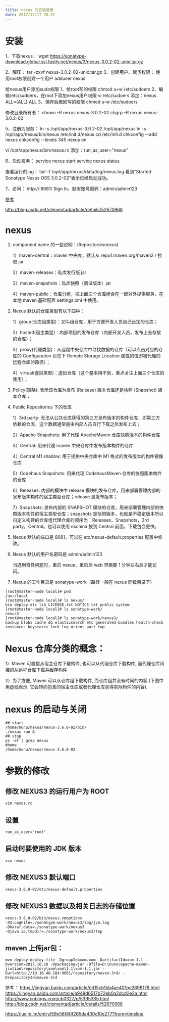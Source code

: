 ```yaml
---
title: nexus 的安装使用
date: 2017/12/17 20:37
---
```


# 安装
1、下载nexus：
wget https://sonatype-download.global.ssl.fastly.net/nexus/3/nexus-3.0.2-02-unix.tar.gz

2、解压：
tar -zxvf nexus-3.0.2-02-unix.tar.gz
3、创建用户、赋予权限：
 使用root权限创建一个用户
adduser nexus

 给nexus用户添加sudo权限
1、给root写的权限
chmod u+w /etc/sudoers
2、编辑/etc/sudoers，在root下添加nexus用户权限
vi /etc/sudoers
添加：nexus ALL=(ALL) ALL
3、保存后撤回写的权限
chmod u-w /etc/sudoers

修改目录所有者：
chown -R nexus nexus-3.0.2-02
chgrp -R nexus nexus-3.0.2-02

5、注册为服务：
ln -s /opt/app/nexus-3.0.2-02 /opt/app/nexus
ln -s /opt/app/nexus/bin/nexus /etc/init.d/nexus
cd /etc/init.d
chkconfig --add nexus
chkconfig --levels 345 nexus on

vi /opt/app/nexus/bin/nexus.rc
添加：run_as_user="nexus"

6、启动服务：
service nexus start
service nexus status

查看运行的log：
tail -f /opt/app/nexus/data/log/nexus.log
看到“Started Sonatype Nexus OSS 3.0.2-02”表示已经启动成功。

7、访问：
http://<ip>:8081/
Sign In，缺省账号密码：admin/admin123


[参考](http://blog.csdn.net/clementad/article/details/52670968)

http://blog.csdn.net/clementad/article/details/52670968

# nexus
1. component name 的一些说明：(Repositoriesnexus)

    1）maven-central：maven 中央库，默认从 repo1.maven.org/maven2 / 拉取 jar
    
    2）maven-releases：私库发行版 jar
    
    3）maven-snapshots：私库快照（调试版本）jar
    
    4）maven-public：仓库分组，把上面三个仓库组合在一起对外提供服务，在本地 maven 基础配置 settings.xml 中使用。


2. Nexus 默认的仓库类型有以下四种：

    1）group(仓库组类型)：又叫组仓库，用于方便开发人员自己设定的仓库；
    
    2）hosted(宿主类型)：内部项目的发布仓库（内部开发人员，发布上去存放的仓库）；
    
    3）proxy(代理类型)：从远程中央仓库中寻找数据的仓库（可以点击对应的仓库的 Configuration 页签下 Remote Storage Location 属性的值即被代理的远程仓库的路径）；
    
    4）virtual(虚拟类型)：虚拟仓库（这个基本用不到，重点关注上面三个仓库的使用）；


3. Policy(策略): 表示该仓库为发布 (Release) 版本仓库还是快照 (Snapshot) 版本仓库；


4. Public Repositories 下的仓库
    
    1）3rd party: 无法从公共仓库获得的第三方发布版本的构件仓库，即第三方依赖的仓库，这个数据通常是由内部人员自行下载之后发布上去；
    
    2）Apache Snapshots: 用了代理 ApacheMaven 仓库快照版本的构件仓库
    
    3）Central: 用来代理 maven 中央仓库中发布版本构件的仓库
    
    4）Central M1 shadow: 用于提供中央仓库中 M1 格式的发布版本的构件镜像仓库
    
    5）Codehaus Snapshots: 用来代理 CodehausMaven 仓库的快照版本构件的仓库
    
    6）Releases: 内部的模块中 release 模块的发布仓库，用来部署管理内部的发布版本构件的宿主类型仓库；release 是发布版本；
    
    7）Snapshots: 发布内部的 SNAPSHOT 模块的仓库，用来部署管理内部的快照版本构件的宿主类型仓库；snapshots 是快照版本，也就是不稳定版本所以自定义构建的仓库组代理仓库的顺序为：Releases，Snapshots，3rd party，Central。也可以使用 oschina 放到 Central 前面，下载包会更快。
    

5. Nexus 默认的端口是 8081，可以在 etc/nexus-default.properties 配置中修改。


6. Nexus 默认的用户名密码是 admin/admin123

    当遇到奇怪问题时，重启 nexus，重启后 web 界面要 1 分钟左右后才能访问。

8. Nexus 的工作目录是 sonatype-work（路径一般在 nexus 同级目录下）

```
[root@master-node local]# pwd
/usr/local
[root@master-node local]# ls nexus/
bin deploy etc lib LICENSE.txt NOTICE.txt public system
[root@master-node local]# ls sonatype-work/
nexus3
[root@master-node local]# ls sonatype-work/nexus3/
backup blobs cache db elasticsearch etc generated-bundles health-check 
instances keystores lock log orient port tmp
```
# Nexus 仓库分类的概念：
1）Maven 可直接从宿主仓库下载构件, 也可以从代理仓库下载构件, 而代理仓库间接的从远程仓库下载并缓存构件

2）为了方便, Maven 可以从仓库组下载构件, 而仓库组并没有时间的内容 (下图中用虚线表示, 它会转向包含的宿主仓库或者代理仓库获得实际构件的内容).





# nexus 的启动与关闭
```
## start
/home/nunu/nexus/nexus-3.6.0-02/bin/
./nexus run &
## stop
ps -ef | grep nexus
#home
/home/nunu/nexus/nexus-3.6.0-02
```

# 参数的修改

## 修改 NEXUS3 的运行用户为 ROOT
``` vim nexus.rc ```
## 设置 
``` run_as_user="root" ```
## 启动时要使用的 JDK 版本
``` vim nexus ```
## 修改 NEXUS3 默认端口
``` nexus-3.6.0-02/etc/nexus-default.properties ```
## 修改 NEXUS3 数据以及相关日志的存储位置
```
nexus-3.6.0-02/bin/nexus.vmoptions
-XX:LogFile=./sonatype-work/nexus3/log/jvm.log
-Dkaraf.data=./sonatype-work/nexus3
-Djava.io.tmpdir=./sonatype-work/nexus3/tmp
```



## maven 上传jar包：

``` mvn deploy:deploy-file -DgroupId=xom.xom -DartifactId=xom-1.1 -Dversion=2017.10.18 -Dpackaging=jar -Dfile=D:\nunu\apache-maven-jiutian\repository\xom\xom\1.1\xom-1.1.jar -Durl=http://10.16.48.184:9001/repository/maven-3rd/ -DrepositoryId=maven-3rd ``` 

参考：
https://jingyan.baidu.com/article/ed15cb1bb4ae401be2698178.html
https://jingyan.baidu.com/article/a948d6517b72eb0a2dcd2e2a.html
http://www.cnblogs.com/cb0327/p/5395335.html
http://blog.csdn.net/clementad/article/details/52670968

https://juejin.im/entry/59e58f80f265da430c10e277?from=timeline

